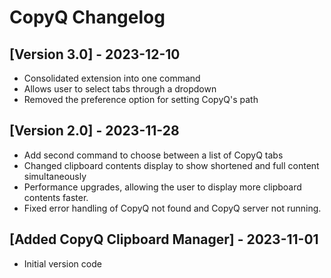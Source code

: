 # CopyQ Changelog

## [Version 3.0] - 2023-12-10

- Consolidated extension into one command
- Allows user to select tabs through a dropdown
- Removed the preference option for setting CopyQ's path

## [Version 2.0] - 2023-11-28

- Add second command to choose between a list of CopyQ tabs
- Changed clipboard contents display to show shortened and full content simultaneously
- Performance upgrades, allowing the user to display more clipboard contents faster.
- Fixed error handling of CopyQ not found and CopyQ server not running.

## [Added CopyQ Clipboard Manager] - 2023-11-01

- Initial version code